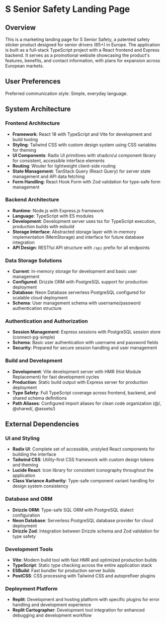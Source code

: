 # S Senior Safety Landing Page

## Overview

This is a marketing landing page for S Senior Safety, a patented safety sticker product designed for senior drivers (65+) in Europe. The application is built as a full-stack TypeScript project with a React frontend and Express backend. It serves as a promotional website showcasing the product's features, benefits, and contact information, with plans for expansion across European markets.

## User Preferences

Preferred communication style: Simple, everyday language.

## System Architecture

### Frontend Architecture
- **Framework**: React 18 with TypeScript and Vite for development and build tooling
- **Styling**: Tailwind CSS with custom design system using CSS variables for theming
- **UI Components**: Radix UI primitives with shadcn/ui component library for consistent, accessible interface elements
- **Routing**: Wouter for lightweight client-side routing
- **State Management**: TanStack Query (React Query) for server state management and API data fetching
- **Form Handling**: React Hook Form with Zod validation for type-safe form management

### Backend Architecture
- **Runtime**: Node.js with Express.js framework
- **Language**: TypeScript with ES modules
- **Development**: Development server uses tsx for TypeScript execution, production builds with esbuild
- **Storage Interface**: Abstracted storage layer with in-memory implementation (MemStorage) and interface for future database integration
- **API Design**: RESTful API structure with `/api` prefix for all endpoints

### Data Storage Solutions
- **Current**: In-memory storage for development and basic user management
- **Configured**: Drizzle ORM with PostgreSQL support for production deployment
- **Database**: Neon Database serverless PostgreSQL configured for scalable cloud deployment
- **Schema**: User management schema with username/password authentication structure

### Authentication and Authorization
- **Session Management**: Express sessions with PostgreSQL session store (connect-pg-simple)
- **Schema**: Basic user authentication with username and password fields
- **Security**: Prepared for secure session handling and user management

### Build and Development
- **Development**: Vite development server with HMR (Hot Module Replacement) for fast development cycles
- **Production**: Static build output with Express server for production deployment
- **Type Safety**: Full TypeScript coverage across frontend, backend, and shared schema definitions
- **Path Aliases**: Configured import aliases for clean code organization (@/, @shared/, @assets/)

## External Dependencies

### UI and Styling
- **Radix UI**: Complete set of accessible, unstyled React components for building the interface
- **Tailwind CSS**: Utility-first CSS framework with custom design tokens and theming
- **Lucide React**: Icon library for consistent iconography throughout the application
- **Class Variance Authority**: Type-safe component variant handling for design system consistency

### Database and ORM
- **Drizzle ORM**: Type-safe SQL ORM with PostgreSQL dialect configuration
- **Neon Database**: Serverless PostgreSQL database provider for cloud deployment
- **Drizzle Zod**: Integration between Drizzle schema and Zod validation for type safety

### Development Tools
- **Vite**: Modern build tool with fast HMR and optimized production builds
- **TypeScript**: Static type checking across the entire application stack
- **ESBuild**: Fast bundler for production server builds
- **PostCSS**: CSS processing with Tailwind CSS and autoprefixer plugins

### Deployment Platform
- **Replit**: Development and hosting platform with specific plugins for error handling and development experience
- **Replit Cartographer**: Development tool integration for enhanced debugging and development workflow